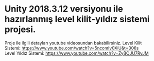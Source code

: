 # Unity 2018.3.12 versiyonu ile hazırlanmış level kilit-yıldız sistemi projesi.

Proje ile ilgili detayları youtube videosundan bakabilirsiniz.
Level Kilit Sistemi:
https://www.youtube.com/watch?v=5ncomIv0XiU&t=306s 
<br />
Level Yıldız Sistemi:
https://www.youtube.com/watch?v=ZyBOJU7RvJM
